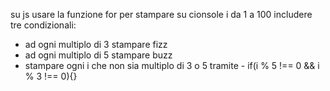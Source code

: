 su js usare la funzione for per stampare su cionsole i da 1 a 100
includere tre condizionali:
- ad ogni multiplo di 3 stampare fizz
- ad ogni multiplo di 5 stampare buzz
- stampare ogni i che non sia multiplo di 3 o 5 tramite - if(i % 5 !== 0 && i % 3 !== 0){}
